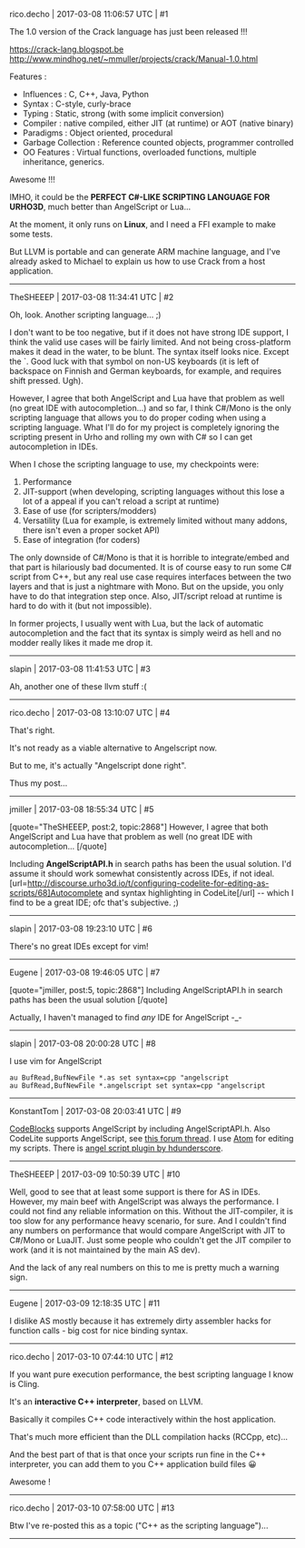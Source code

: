 rico.decho | 2017-03-08 11:06:57 UTC | #1

The 1.0 version of the Crack language has just been released !!!

https://crack-lang.blogspot.be
http://www.mindhog.net/~mmuller/projects/crack/Manual-1.0.html

Features :
- Influences : C, C++, Java, Python
- Syntax : C-style, curly-brace
- Typing : Static, strong (with some implicit conversion)
- Compiler : native compiled, either JIT (at runtime) or AOT (native binary)
- Paradigms :  Object oriented, procedural
- Garbage Collection : Reference counted objects, programmer controlled
- OO Features : Virtual functions, overloaded functions, multiple inheritance, generics.

Awesome !!!

IMHO, it could be the **PERFECT C#-LIKE SCRIPTING LANGUAGE FOR URHO3D**, much better than AngelScript or Lua...

At the moment, it only runs on **Linux**, and I need a FFI example to make some tests.

But LLVM is portable and can generate ARM machine language, and I've already asked to Michael to explain us how to use Crack from a host application.

-------------------------

TheSHEEEP | 2017-03-08 11:34:41 UTC | #2

Oh, look. Another scripting language... ;)

I don't want to be too negative, but if it does not have strong IDE support, I think the valid use cases will be fairly limited. And not being cross-platform makes it dead in the water, to be blunt.
The syntax itself looks nice. Except the `. Good luck with that symbol on non-US keyboards (it is left of backspace on Finnish and German keyboards, for example, and requires shift pressed. Ugh).

However, I agree that both AngelScript and Lua have that problem as well (no great IDE with autocompletion...) and so far, I think C#/Mono is the only scripting language that allows you to do proper coding when using a scripting language. 
What I'll do for my project is completely ignoring the scripting present in Urho and rolling my own with C# so I can get autocompletion in IDEs.

When I chose the scripting language to use, my checkpoints were:
1) Performance
2) JIT-support (when developing, scripting languages without this lose a lot of a appeal if you can't reload a script at runtime)
3) Ease of use (for scripters/modders)
4) Versatility (Lua for example, is extremely limited without many addons, there isn't even a proper socket API)
5) Ease of integration (for coders)

The only downside of C#/Mono is that it is horrible to integrate/embed and that part is hilariously bad documented. It is of course easy to run some C# script from C++, but any real use case requires interfaces between the two layers and that is just a nightmare with Mono. But on the upside, you only have to do that integration step once.
Also, JIT/script reload at runtime is hard to do with it (but not impossible).

In former projects, I usually went with Lua, but the lack of automatic autocompletion and the fact that its syntax is simply weird as hell and no modder really likes it made me drop it.

-------------------------

slapin | 2017-03-08 11:41:53 UTC | #3

Ah, another one of these llvm stuff :(

-------------------------

rico.decho | 2017-03-08 13:10:07 UTC | #4

That's right.

It's not ready as a viable alternative to Angelscript now.

But to me, it's actually "Angelscript done right".

Thus my post...

-------------------------

jmiller | 2017-03-08 18:55:34 UTC | #5

[quote="TheSHEEEP, post:2, topic:2868"]
However, I agree that both AngelScript and Lua have that problem as well (no great IDE with autocompletion...
[/quote]

Including **AngelScriptAPI.h** in search paths has been the usual solution. I'd assume it should work somewhat consistently across IDEs, if not ideal.
[url=http://discourse.urho3d.io/t/configuring-codelite-for-editing-as-scripts/68]Autocomplete and syntax highlighting in CodeLite[/url] -- which I find to be a great IDE; ofc that's subjective. ;)

-------------------------

slapin | 2017-03-08 19:23:10 UTC | #6

There's no great IDEs except for vim!

-------------------------

Eugene | 2017-03-08 19:46:05 UTC | #7

[quote="jmiller, post:5, topic:2868"]
Including AngelScriptAPI.h in search paths has been the usual solution
[/quote]

Actually, I haven't managed to find _any_ IDE for AngelScript -_-

-------------------------

slapin | 2017-03-08 20:00:28 UTC | #8

I use vim for AngelScript

    au BufRead,BufNewFile *.as set syntax=cpp "angelscript
    au BufRead,BufNewFile *.angelscript set syntax=cpp "angelscript

-------------------------

KonstantTom | 2017-03-08 20:03:41 UTC | #9

[CodeBlocks](http://www.codeblocks.org/) supports AngelScript by including AngelScriptAPI.h. 
Also CodeLite supports AngelScript, see [this forum thread](http://discourse.urho3d.io/t/configuring-codelite-for-editing-as-scripts/68).
I use [Atom](https://atom.io/) for editing my scripts. There is [angel script plugin by hdunderscore](https://atom.io/packages/language-angelscript).

-------------------------

TheSHEEEP | 2017-03-09 10:50:39 UTC | #10

Well, good to see that at least some support is there for AS in IDEs.
However, my main beef with AngelScript was always the performance. I could not find any reliable information on this. Without the JIT-compiler, it is too slow for any performance heavy scenario, for sure. And I couldn't find any numbers on performance that would compare AngelScript with JIT to C#/Mono or LuaJIT.
Just some people who couldn't get the JIT compiler to work (and it is not maintained by the main AS dev).

And the lack of any real numbers on this to me is pretty much a warning sign.

-------------------------

Eugene | 2017-03-09 12:18:35 UTC | #11

I dislike AS mostly because it has extremely dirty assembler hacks for function calls - big cost for nice binding syntax.

-------------------------

rico.decho | 2017-03-10 07:44:10 UTC | #12

If you want pure execution performance, the best scripting language I know is Cling.

It's an **interactive C++ interpreter**, based on LLVM.

Basically it compiles C++ code interactively within the host application. 

That's much more efficient than the DLL compilation hacks (RCCpp, etc)...

And the best part of that is that once your scripts run fine in the C++ interpreter, you can add them to you C++ application build files :grinning:

Awesome !

-------------------------

rico.decho | 2017-03-10 07:58:00 UTC | #13

Btw I've re-posted this as a topic ("C++ as the scripting language")...

-------------------------

